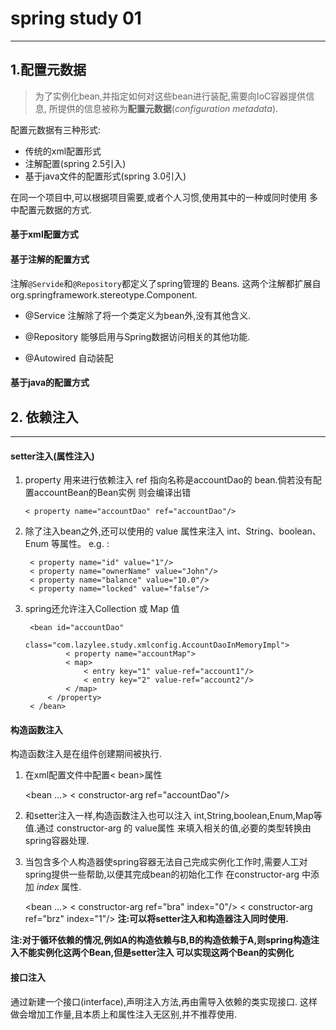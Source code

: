 # spring study 01

---------------------------
## **1.配置元数据**
> 为了实例化bean,并指定如何对这些bean进行装配,需要向IoC容器提供信息,
所提供的信息被称为**配置元数据**(_configuration metadata_).

配置元数据有三种形式:
- 传统的xml配置形式
- 注解配置(spring 2.5引入)
- 基于java文件的配置形式(spring 3.0引入)

在同一个项目中,可以根据项目需要,或者个人习惯,使用其中的一种或同时使用
多中配置元数据的方式.

#### 基于xml配置方式



#### 基于注解的配置方式
注解<code>@Servide</code>和<code>@Repository</code>都定义了spring管理的
Beans. 这两个注解都扩展自 org.springframework.stereotype.Component.
- @Service 注解除了将一个类定义为bean外,没有其他含义.
- @Repository 能够启用与Spring数据访问相关的其他功能.


- @Autowired 自动装配 
 

#### 基于java的配置方式

## 2. 依赖注入

--------------------------
#### setter注入(属性注入)
1. property 用来进行依赖注入 ref 指向名称是accountDao的 bean.倘若没有配置accountBean的Bean实例 则会编译出错
        
       < property name="accountDao" ref="accountDao"/>
        
2. 除了注入bean之外,还可以使用<property>的 value 属性来注入
        int、String、boolean、Enum 等属性。
        e.g. :
        
        < property name="id" value="1"/>
        < property name="ownerName" value="John"/>
        < property name="balance" value="10.0"/>
        < property name="locked" value="false"/>

3. spring还允许注入Collection 或 Map 值
        
        <bean id="accountDao"
                class="com.lazylee.study.xmlconfig.AccountDaoInMemoryImpl"> 
                < property name="accountMap">
                < map>
                    < entry key="1" value-ref="account1"/>
                    < entry key="2" value-ref="account2"/>
                < /map>
            < /property>
        < /bean>
#### 构造函数注入
构造函数注入是在组件创建期间被执行.

1. 在xml配置文件中配置< bean>属性
      
      
      <bean ...>
        <!-- 构造器注入 -->
        < constructor-arg ref="accountDao"/>
      </bean>

2. 和setter注入一样,构造函数注入也可以注入 int,String,boolean,Enum,Map等值.通过 constructor-arg 的 value属性
来填入相关的值,必要的类型转换由spring容器处理.

3. 当包含多个人构造器使spring容器无法自己完成实例化工作时,需要人工对spring提供一些帮助,以便其完成bean的初始化工作
在constructor-arg 中添加 _index_ 属性.

      
      <bean ...>
        <!-- 构造器注入 -->
        < constructor-arg ref="bra" index="0"/>
        < constructor-arg ref="brz" index="1"/>
      </bean>
**注:可以将setter注入和构造器注入同时使用.**

**注:对于循环依赖的情况,例如A的构造依赖与B,B的构造依赖于A,则spring构造注入不能实例化这两个Bean,但是setter注入
可以实现这两个Bean的实例化**

#### 接口注入
通过新建一个接口(interface),声明注入方法,再由需导入依赖的类实现接口.
这样做会增加工作量,且本质上和属性注入无区别,并不推荐使用.

 